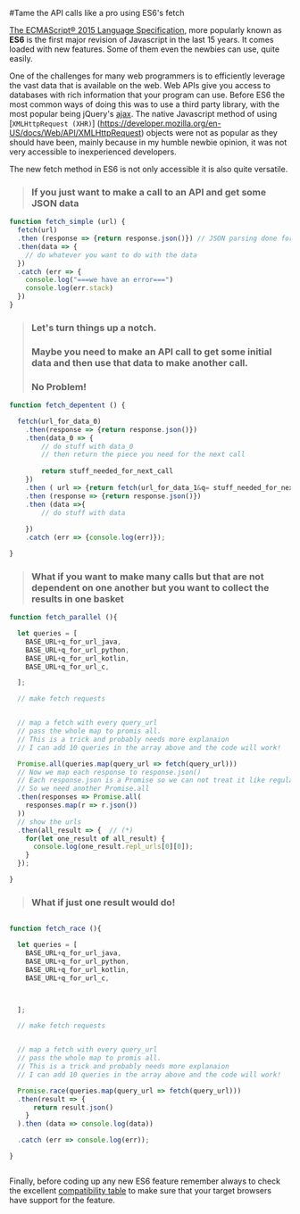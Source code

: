 #Tame the API calls like a pro using ES6's fetch

[The ECMAScript® 2015 Language Specification](http://www.ecma-international.org/ecma-262/6.0/), more popularly known as **ES6** is the first major revision of Javascript in the last 15 years. It comes loaded with new features. Some of them even the newbies can use, quite easily.

One of the challenges for many web programmers is to efficiently leverage the vast data that is available on the web. Web APIs give you access to databases with rich information that your program can use. Before ES6 the most common ways of doing this was to use a third party library, with the most popular being jQuery's [ajax](http://api.jquery.com/jquery.ajax/). The native Javascript method of using  [`XMLHttpRequest (XHR)`] (https://developer.mozilla.org/en-US/docs/Web/API/XMLHttpRequest) objects were not as popular as they should have been, mainly because in my humble newbie opinion, it was not very accessible to inexperienced developers. 

The new fetch method in ES6 is not only accessible it is also quite versatile. 


> ### If you just want to make a call to an API and get some JSON data

```javascript
function fetch_simple (url) {
  fetch(url)
  .then (response => {return response.json()}) // JSON parsing done for you
  .then(data => {
  	// do whatever you want to do with the data
  })
  .catch (err => {
    console.log("===we have an error===")
    console.log(err.stack)
  })
}
```

> ### Let's turn things up a notch. 
> ### Maybe you need to make an API call to get some initial data and then use that data to make another call. 
> ### No Problem!

```javascript
function fetch_depentent () {

  fetch(url_for_data_0)
    .then(response => {return response.json()})
    .then(data_0 => {
    	// do stuff with data_0 
    	// then return the piece you need for the next call
    	
    	return stuff_needed_for_next_call
    })
    .then ( url => {return fetch(url_for_data_1&q= stuff_needed_for_next_call)})
    .then (response => {return response.json()})
    .then (data =>{ 
    	// do stuff with data
    
    })
    .catch (err => {console.log(err)});

}

```

> ### What if you want to make many calls but that are not dependent on one another but you want to collect the results in one basket

```javascript
function fetch_parallel (){

  let queries = [
    BASE_URL+q_for_url_java,
    BASE_URL+q_for_url_python,
    BASE_URL+q_for_url_kotlin,
    BASE_URL+q_for_url_c,

  ];

  // make fetch requests


  // map a fetch with every query_url
  // pass the whole map to promis all.
  // This is a trick and probably needs more explanaion
  // I can add 10 queries in the array above and the code will work!

  Promise.all(queries.map(query_url => fetch(query_url)))
  // Now we map each response to response.json()
  // Each response.json is a Promise so we can not treat it like regular data
  // So we need another Promise.all
  .then(responses => Promise.all(
    responses.map(r => r.json())
  ))
  // show the urls
  .then(all_result => {  // (*)
    for(let one_result of all_result) {
      console.log(one_result.repl_urls[0][0]);
    }
  });

}

```



> ### What if just one result would do!

```javascript

function fetch_race (){

  let queries = [
    BASE_URL+q_for_url_java,
    BASE_URL+q_for_url_python,
    BASE_URL+q_for_url_kotlin,
    BASE_URL+q_for_url_c,



  ];

  // make fetch requests


  // map a fetch with every query_url
  // pass the whole map to promis all.
  // This is a trick and probably needs more explanaion
  // I can add 10 queries in the array above and the code will work!

  Promise.race(queries.map(query_url => fetch(query_url)))
  .then(result => {
      return result.json()
    }
  ).then (data => console.log(data))

  .catch (err => console.log(err));

}



``` 
Finally, before coding up any new ES6 feature remember always to check the excellent [compatibility table](http://kangax.github.io/compat-table/es6/) to make sure that your target browsers have support for the feature.
 







